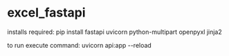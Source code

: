 # excel_fastapi

installs required:
pip install fastapi uvicorn python-multipart openpyxl jinja2

to run execute command:
uvicorn api:app --reload
